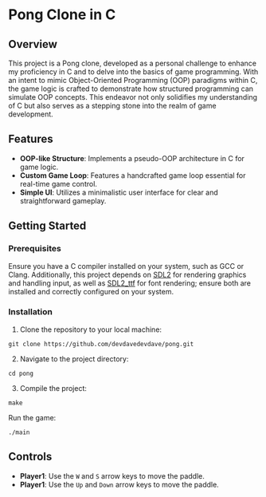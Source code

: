 # Pong Clone in C

## Overview
This project is a Pong clone, developed as a personal challenge to enhance my proficiency in C and to delve into the basics of game programming. With an intent to mimic Object-Oriented Programming (OOP) paradigms within C, the game logic is crafted to demonstrate how structured programming can simulate OOP concepts. This endeavor not only solidifies my understanding of C but also serves as a stepping stone into the realm of game development.

## Features
- **OOP-like Structure**: Implements a pseudo-OOP architecture in C for game logic.
- **Custom Game Loop**: Features a handcrafted game loop essential for real-time game control.
- **Simple UI**: Utilizes a minimalistic user interface for clear and straightforward gameplay.

## Getting Started
### Prerequisites
Ensure you have a C compiler installed on your system, such as GCC or Clang. Additionally, this project depends on [SDL2](https://www.libsdl.org/) for rendering graphics and handling input, as well as [SDL2_ttf](https://www.libsdl.org/projects/SDL_ttf/) for font rendering; ensure both are installed and correctly configured on your system.

### Installation
1. Clone the repository to your local machine:
```
git clone https://github.com/devdavedevdave/pong.git
```

2. Navigate to the project directory:
```
cd pong
```

3. Compile the project:
```
make
```
Run the game:
```
./main
```


## Controls
- **Player1**: Use the `W` and `S` arrow keys to move the paddle.
- **Player1**: Use the `Up` and `Down` arrow keys to move the paddle.
